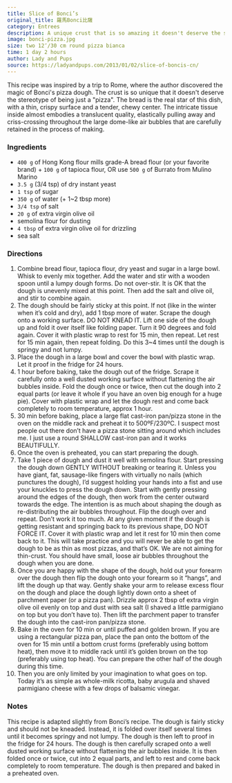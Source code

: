 ```yaml
---
title: Slice of Bonci’s
original_title: 羅馬Bonci比薩
category: Entrees
description: A unique crust that is so amazing it doesn't deserve the stereotype of being just a "pizza". The bread is the real star of this dish.
image: bonci-pizza.jpg
size: two 12″/30 cm round pizza bianca
time: 1 day 2 hours
author: Lady and Pups
source: https://ladyandpups.com/2013/01/02/slice-of-boncis-cn/
---
```


This recipe was inspired by a trip to Rome, where the author discovered the magic of Bonci's pizza dough. The crust is so unique that it doesn't deserve the stereotype of being just a "pizza". The bread is the real star of this dish, with a thin, crispy surface and a tender, chewy center. The intricate tissue inside almost embodies a translucent quality, elastically pulling away and criss-crossing throughout the large dome-like air bubbles that are carefully retained in the process of making.

### Ingredients

* `400 g` of Hong Kong flour mills grade-A bread flour (or your favorite brand) + `100 g` of tapioca flour, OR use `500 g` of Burrato from Mulino Marino
* `3.5 g` (3/4 tsp) of dry instant yeast
* `1 tsp` of sugar
* `350 g` of water (+ 1~2 tbsp more)
* `3/4 tsp` of salt
* `20 g` of extra virgin olive oil
* semolina flour for dusting
* `4 tbsp` of extra virgin olive oil for drizzling
* sea salt

### Directions

1. Combine bread flour, tapioca flour, dry yeast and sugar in a large bowl. Whisk to evenly mix together. Add the water and stir with a wooden spoon until a lumpy dough forms. Do not over-stir. It is OK that the dough is unevenly mixed at this point. Then add the salt and olive oil, and stir to combine again.
2. The dough should be fairly sticky at this point. If not (like in the winter when it’s cold and dry), add 1 tbsp more of water. Scrape the dough onto a working surface. DO NOT KNEAD IT. Lift one side of the dough up and fold it over itself like folding paper. Turn it 90 degrees and fold again. Cover it with plastic wrap to rest for 15 min, then repeat. Let rest for 15 min again, then repeat folding. Do this 3~4 times until the dough is springy and not lumpy.
3. Place the dough in a large bowl and cover the bowl with plastic wrap. Let it proof in the fridge for 24 hours.
4. 1 hour before baking, take the dough out of the fridge. Scrape it carefully onto a well dusted working surface without flattening the air bubbles inside. Fold the dough once or twice, then cut the dough into 2 equal parts (or leave it whole if you have an oven big enough for a huge pie). Cover with plastic wrap and let the dough rest and come back completely to room temperature, approx 1 hour.
5. 30 min before baking, place a large flat cast-iron pan/pizza stone in the oven on the middle rack and preheat it to 500ºF/230ºC. I suspect most people out there don’t have a pizza stone sitting around which includes me. I just use a round SHALLOW cast-iron pan and it works BEAUTIFULLY.
6. Once the oven is preheated, you can start preparing the dough.
7. Take 1 piece of dough and dust it well with semolina flour. Start pressing the dough down GENTLY WITHOUT breaking or tearing it. Unless you have giant, fat, sausage-like fingers with virtually no nails (which punctures the dough), I’d suggest holding your hands into a fist and use your knuckles to press the dough down. Start with gently pressing around the edges of the dough, then work from the center outward towards the edge. The intention is as much about shaping the dough as re-distributing the air bubbles throughout. Flip the dough over and repeat. Don’t work it too much. At any given moment if the dough is getting resistant and springing back to its previous shape, DO NOT FORCE IT. Cover it with plastic wrap and let it rest for 10 min then come back to it. This will take practice and you will never be able to get the dough to be as thin as most pizzas, and that’s OK. We are not aiming for thin-crust. You should have small, loose air bubbles throughout the dough when you are done.
8. Once you are happy with the shape of the dough, hold out your forearm over the dough then flip the dough onto your forearm so it “hangs”, and lift the dough up that way. Gently shake your arm to release excess flour on the dough and place the dough lightly down onto a sheet of parchment paper (or a pizza pan). Drizzle approx 2 tbsp of extra virgin olive oil evenly on top and dust with sea salt (I shaved a little parmigiano on top but you don’t have to). Then lift the parchment paper to transfer the dough into the cast-iron pan/pizza stone.
9. Bake in the oven for 10 min or until puffed and golden brown. If you are using a rectangular pizza pan, place the pan onto the bottom of the oven for 15 min until a bottom crust forms (preferably using bottom heat), then move it to middle rack until it’s golden brown on the top (preferably using top heat). You can prepare the other half of the dough during this time.
10. Then you are only limited by your imagination to what goes on top. Today it’s as simple as whole-milk ricotta, baby arugula and shaved parmigiano cheese with a few drops of balsamic vinegar.

### Notes

This recipe is adapted slightly from Bonci’s recipe. The dough is fairly sticky and should not be kneaded. Instead, it is folded over itself several times until it becomes springy and not lumpy. The dough is then left to proof in the fridge for 24 hours. The dough is then carefully scraped onto a well dusted working surface without flattening the air bubbles inside. It is then folded once or twice, cut into 2 equal parts, and left to rest and come back completely to room temperature. The dough is then prepared and baked in a preheated oven.